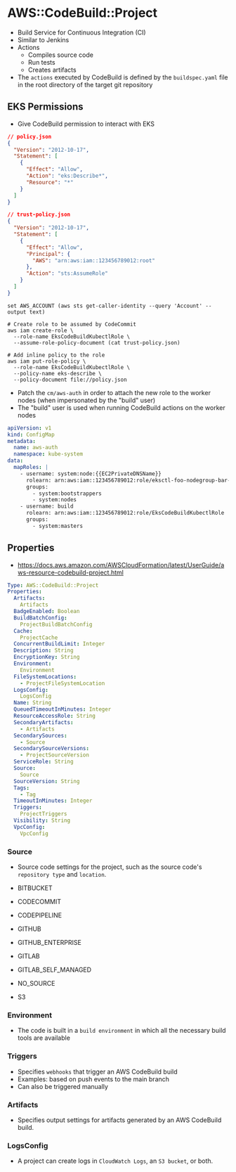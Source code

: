 # AWS::CodeBuild::Project

- Build Service for Continuous Integration (CI)
- Similar to Jenkins
- Actions
  - Compiles source code
  - Run tests
  - Creates artifacts
- The `actions` executed by CodeBuild is defined by the `buildspec.yaml` file in the root directory of the target git repository

## EKS Permissions

- Give CodeBuild permission to interact with EKS

```json
// policy.json
{
  "Version": "2012-10-17",
  "Statement": [
    {
      "Effect": "Allow",
      "Action": "eks:Describe*",
      "Resource": "*"
    }
  ]
}
```

```json
// trust-policy.json
{
  "Version": "2012-10-17",
  "Statement": [
    {
      "Effect": "Allow",
      "Principal": {
        "AWS": "arn:aws:iam::123456789012:root"
      },
      "Action": "sts:AssumeRole"
    }
  ]
}
```

```shell
set AWS_ACCOUNT (aws sts get-caller-identity --query 'Account' --output text)

# Create role to be assumed by CodeCommit
aws iam create-role \
  --role-name EksCodeBuildKubectlRole \
  --assume-role-policy-document (cat trust-policy.json)

# Add inline policy to the role
aws iam put-role-policy \
  --role-name EksCodeBuildKubectlRole \
  --policy-name eks-describe \
  --policy-document file://policy.json
```

- Patch the `cm/aws-auth` in order to attach the new role to the worker nodes (when impersonated by the "build" user)
- The "build" user is used when running CodeBuild actions on the worker nodes

```yaml
apiVersion: v1
kind: ConfigMap
metadata:
  name: aws-auth
  namespace: kube-system
data:
  mapRoles: |
    - username: system:node:{{EC2PrivateDNSName}}
      rolearn: arn:aws:iam::123456789012:role/eksctl-foo-nodegroup-bar-NodeInstanceRole-u4CxYVzWNTmG
      groups:
        - system:bootstrappers
        - system:nodes
    - username: build
      rolearn: arn:aws:iam::123456789012:role/EksCodeBuildKubectlRole
      groups:
        - system:masters
```

## Properties

- <https://docs.aws.amazon.com/AWSCloudFormation/latest/UserGuide/aws-resource-codebuild-project.html>

```yaml
Type: AWS::CodeBuild::Project
Properties:
  Artifacts:
    Artifacts
  BadgeEnabled: Boolean
  BuildBatchConfig:
    ProjectBuildBatchConfig
  Cache:
    ProjectCache
  ConcurrentBuildLimit: Integer
  Description: String
  EncryptionKey: String
  Environment:
    Environment
  FileSystemLocations:
    - ProjectFileSystemLocation
  LogsConfig:
    LogsConfig
  Name: String
  QueuedTimeoutInMinutes: Integer
  ResourceAccessRole: String
  SecondaryArtifacts:
    - Artifacts
  SecondarySources:
    - Source
  SecondarySourceVersions:
    - ProjectSourceVersion
  ServiceRole: String
  Source:
    Source
  SourceVersion: String
  Tags:
    - Tag
  TimeoutInMinutes: Integer
  Triggers:
    ProjectTriggers
  Visibility: String
  VpcConfig:
    VpcConfig
```

### Source

- Source code settings for the project, such as the source code's `repository type` and `location`.

- BITBUCKET
- CODECOMMIT
- CODEPIPELINE
- GITHUB
- GITHUB_ENTERPRISE
- GITLAB
- GITLAB_SELF_MANAGED
- NO_SOURCE
- S3

### Environment

- The code is built in a `build environment` in which all the necessary build tools are available

### Triggers

- Specifies `webhooks` that trigger an AWS CodeBuild build
- Examples: based on push events to the main branch
- Can also be triggered manually

### Artifacts

- Specifies output settings for artifacts generated by an AWS CodeBuild build.

### LogsConfig

- A project can create logs in `CloudWatch Logs`, an `S3 bucket`, or both.
